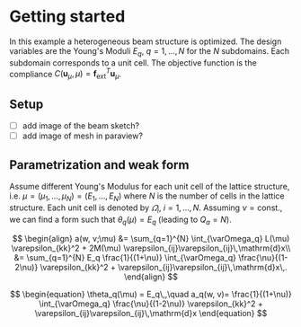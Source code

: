 # Getting started
In this example a heterogeneous beam structure is optimized. The design variables are the Young's Moduli $E_q$, $q=1, \ldots, N$ for the $N$ subdomains. Each subdomain corresponds to a unit cell.
The objective function is the compliance $C(\boldsymbol{u}_{\mu}, \mu) = \boldsymbol{f}_{\mathrm{ext}}^T \boldsymbol{u}_{\mu}$.

## Setup

- [ ] add image of the beam sketch?
- [ ] add image of mesh in paraview?

## Parametrization and weak form
Assume different Young's Modulus for each unit cell of the lattice structure, i.e. $\mu=(\mu_1,\ldots,\mu_N)=(E_1,\ldots,E_N)$ where $N$ is the number of cells in the lattice structure. Each unit cell is denoted by $\varOmega_i$, $i=1, \ldots, N$.
Assuming $\nu=\mathrm{const.}$, we can find a form such that $\theta_q(\mu)=E_q$ (leading to $Q_a=N$).

$$
\begin{align}
a(w, v;\mu) &= \sum_{q=1}^{N} \int_{\varOmega_q} L(\mu) \varepsilon_{kk}^2 + 2M(\mu) \varepsilon_{ij}\varepsilon_{ij}\,\mathrm{d}x\\
            &= \sum_{q=1}^{N} E_q \frac{1}{(1+\nu)} \int_{\varOmega_q} \frac{\nu}{(1-2\nu)} \varepsilon_{kk}^2 + \varepsilon_{ij}\varepsilon_{ij}\,\mathrm{d}x\,.
\end{align}
$$

$$
\begin{equation}
\theta_q(\mu) = E_q\,,\quad a_q(w, v)= \frac{1}{(1+\nu)} \int_{\varOmega_q} \frac{\nu}{(1-2\nu)} \varepsilon_{kk}^2 + \varepsilon_{ij}\varepsilon_{ij}\,\mathrm{d}x
\end{equation}
$$
